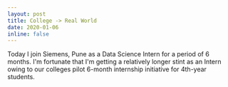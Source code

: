 ```yaml
---
layout: post
title: College -> Real World
date: 2020-01-06
inline: false
---
```


Today I join Siemens, Pune as a Data Science Intern for a period of 6 months. I'm fortunate that I'm getting a relatively longer stint as an Intern owing to our colleges pilot 6-month internship initiative for 4th-year students.